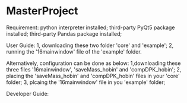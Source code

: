 # MasterProject
Requirement:
   python interpreter installed;
   third-party PyQt5 package installed;
   third-party Pandas package installed;

User Guide:
   1, downloading these two folder 'core' and 'example';
   2, running the '16mainwindow' file of the 'example' folder.
   
   Alternatively, configuration can be done as below:
   1,downloading these three files '16mainwindow', 'saveMass_hobin' and 'compDPK_hobin'; 
   2, placing the 'saveMass_hobin' and 'compDPK_hobin' files in your 'core' folder; 
   3, plcaing the '16mainwindow' file in you 'example' folder;
   
Developer Guide:


